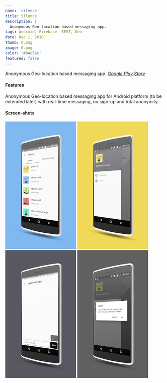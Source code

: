 ```yaml
---
name: 'silence'
title: Silence
description: |
  Anonymous Geo-location based messaging app.
tags: Android, Firebase, REST, Geo
date: Dec 1, 2018
thumb: 0.png
image: 0.png
color: '#84c5ec'
featured: false
---
```


Anonymous Geo-location based messaging app. 
*[Google Play Store](https://play.google.com/store/apps/details?id=com.ilusons.silence)*

#### Features

Anonymous Geo-location based messaging app for Android platform (to be extended later) with real-time messaging, no sign-up and total anonymity. 

#### Screen-shots

[<img src="0.png" width="225">](0.png)
[<img src="1.png" width="225">](1.png)
[<img src="2.png" width="225">](2.png)
[<img src="3.png" width="225">](3.png)
